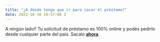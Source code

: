 ```yaml
---
title: "¿A dónde tengo que ir para sacar el préstamo?"
date: 2022-10-16 10:57:00 Z
---
```


A ningún lado!! Tu solicitud de préstamo es 100% online y podés pedirlo desde cualquier parte del país. Sacalo **[ahora](https://mi.directo.com.ar/Cuenta/Ingresar?ePedirPrestamo=True)**.